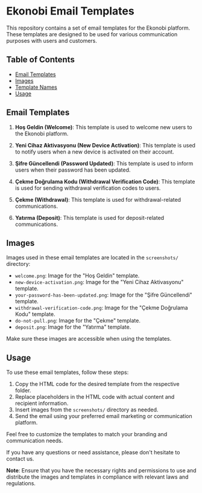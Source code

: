 # Ekonobi Email Templates

This repository contains a set of email templates for the Ekonobi platform. These templates are designed to be used for various communication purposes with users and customers.

## Table of Contents

- [Email Templates](#email-templates)
- [Images](#images)
- [Template Names](#template-names)
- [Usage](#usage)

## Email Templates

1. **Hoş Geldin (Welcome)**: This template is used to welcome new users to the Ekonobi platform.

2. **Yeni Cihaz Aktivasyonu (New Device Activation)**: This template is used to notify users when a new device is activated on their account.

3. **Şifre Güncellendi (Password Updated)**: This template is used to inform users when their password has been updated.

4. **Çekme Doğrulama Kodu (Withdrawal Verification Code)**: This template is used for sending withdrawal verification codes to users.

5. **Çekme (Withdrawal)**: This template is used for withdrawal-related communications.

6. **Yatırma (Deposit)**: This template is used for deposit-related communications.

## Images

Images used in these email templates are located in the `screenshots/` directory:

- `welcome.png`: Image for the "Hoş Geldin" template.
- `new-device-activation.png`: Image for the "Yeni Cihaz Aktivasyonu" template.
- `your-password-has-been-updated.png`: Image for the "Şifre Güncellendi" template.
- `withdrawal-verification-code.png`: Image for the "Çekme Doğrulama Kodu" template.
- `do-not-pull.png`: Image for the "Çekme" template.
- `deposit.png`: Image for the "Yatırma" template.

Make sure these images are accessible when using the templates.

## Usage

To use these email templates, follow these steps:

1. Copy the HTML code for the desired template from the respective folder.
2. Replace placeholders in the HTML code with actual content and recipient information.
3. Insert images from the `screenshots/` directory as needed.
4. Send the email using your preferred email marketing or communication platform.

Feel free to customize the templates to match your branding and communication needs.

If you have any questions or need assistance, please don't hesitate to contact us.

**Note**: Ensure that you have the necessary rights and permissions to use and distribute the images and templates in compliance with relevant laws and regulations.
